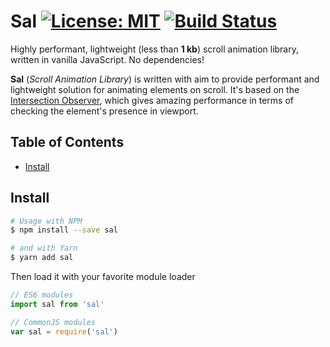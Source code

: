# Sal [![License: MIT](https://img.shields.io/badge/License-MIT-blue.svg)](https://github.com/mciastek/sal/blob/master/LICENSE) [![Build Status](https://travis-ci.org/mciastek/sal.svg?branch=master)](https://travis-ci.org/mciastek/sal)

Highly performant, lightweight (less than **1 kb**) scroll animation library, written in vanilla JavaScript. No dependencies!

**Sal** (_Scroll Animation Library_) is written with aim to provide performant and lightweight solution for animating elements on scroll. It's based on the [Intersection Observer](https://developer.mozilla.org/en-US/docs/Web/API/Intersection_Observer_API), which gives amazing performance in terms of checking the element's presence in viewport.

## Table of Contents
- [Install](#install)

## Install

```sh
# Usage with NPM
$ npm install --save sal

# and with Yarn
$ yarn add sal
```

Then load it with your favorite module loader

```js
// ES6 modules
import sal from 'sal'

// CommonJS modules
var sal = require('sal')
```
